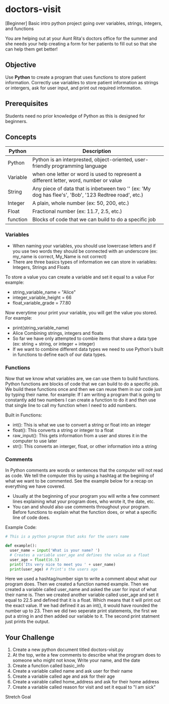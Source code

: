 # doctors-visit
[Beginner] Basic intro python project going over variables, strings, integers, and functions

You are helping out at your Aunt Rita's doctors office for the summer and she needs your help creating a form for her patients to fill out so that she can help them get better!

## Objective
Use **Python** to create a program that uses functions to store patient information. Correctly use variables to store patient information as strings or intergers, ask for user input, and print out required information. 

## Prerequisites
Students need no prior knowledge of Python as this is designed for beginners.

## Concepts

Python | Description
-------|-------------
Python | Python is an interprested, object-oriented, user-friendly programming language
Variable | when one letter or word is used to represent a different letter, word, number or value
String | Any piece of data that is inbetween two '' (ex: 'My dog has flee's', 'Bob', '123 Redtree road', etc.)
Integer | A plain, whole number (ex: 50, 200, etc.)
Float | Fractional number (ex: 11.7, 2.5, etc.)
function | Blocks of code that we can build to do a specific job

### Variables
- When naming your variables, you should use lowercase letters and if you use two words they should be connected with an underscore (ex: my_name is correct, My_Name is not correct)
- There are three basics types of information we can store in variables: Integers, Strings and Floats

To store a value you can create a variable and set it equal to a value
For example:
  - string_variable_name = "Alice"
  - integer_variable_height = 66
  - float_variable_grade = 77.80
  
Now everytime your print your variable, you will get the value you stored.
For example:
  - print(string_variable_name)
  - Alice
Combining strings, integers and floats
  - So far we have only attempted to combie items that share a data type (ex: string + string, or integer + integer)
  - If we want to combine different data types we need to use Python's built in functions to define each of our data types.
  
### Functions
Now that we know what variables are, we can use them to build functions. Python functions are blocks of code that we can build to do a specific job. We build these functions once and then we can reuse them in our code just by typing their name. 
for example: If I am writing a program that is going to constantly add two numbers I can create a function to do it and then use that single line to call my function when I need to add numbers. 
  
Built in Functions:
  - int(): This is what we use to convert a string or float into an integer
  - float(): This converts a string or integer to a float
  - raw_input(): This gets information from a user and stores it in the computer to use later
  - str(): This converts an interger, float, or other information into a string
  
### Comments
In Python comments are words or sentences that the computer will not read as code. We tell the computer this by using a hashtag at the begining of what we want to be commented. See the example below for a recap on everything we have covered. 
- Usually at the beginning of your program you will write a few comment lines explaining what your program does, who wrote it, the date, etc.
- You can and should also use comments throughout your program. Before functions to explain what the function does, or what a specific line of code does.

Example Code: 
  
  ``` Python
# This is a python program that asks for the users name

  def example():
    user_name = input('What is your name? ')
    # Creates a variable user_age and defines the value as a float 
    user_age = float(16.5)
    print('Its very nice to meet you ' + user_name)
    print(user_age) # Print's the users age
 ```

Here we used a hashtag/number sign to write a comment about what our program does. Then we created a function named example. Then we created a variable called user_name and asked the user for input of what their name is. Then we created another variable called user_age and set it equal to 22.5 and defined that it is a float. Which means that it will print out the exact value. If we had defined it as an int(), it would have rounded the number up to 23. Then we did two seperate print statements, the first we put a string in and then added our variable to it. The second print statment just prints the output. 


## Your Challenge
1. Create a new python document titled doctors-visit.py
2. At the top, write a few comments to describe what the program does to someone who might not know, Write your name, and the date
3. Create a function called basic_info
4. Create a variable called name and ask user for their name
5. Create a variable called age and ask for their age
6. Create a vairable called home_address and ask for their home address
7. Create a variable called reason for visit and set it equal to "I am sick"



Stretch Goal



